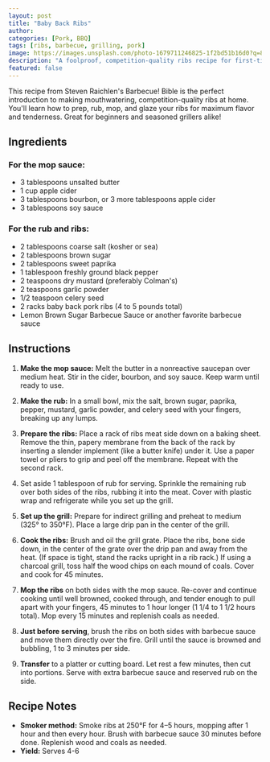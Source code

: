```yaml
---
layout: post
title: "Baby Back Ribs"
author:
categories: [Pork, BBQ]
tags: [ribs, barbecue, grilling, pork]
image: https://images.unsplash.com/photo-1679711246825-1f2bd51b16d0?q=80&w=1971&auto=format&fit=crop
description: "A foolproof, competition-quality ribs recipe for first-timers, featuring a savory rub, mop sauce, and a sweet barbecue glaze."
featured: false
---
```


This recipe from Steven Raichlen's Barbecue! Bible is the perfect introduction to making mouthwatering, competition-quality ribs at home. You'll learn how to prep, rub, mop, and glaze your ribs for maximum flavor and tenderness. Great for beginners and seasoned grillers alike!

## Ingredients

### For the mop sauce:
- 3 tablespoons unsalted butter
- 1 cup apple cider
- 3 tablespoons bourbon, or 3 more tablespoons apple cider
- 3 tablespoons soy sauce

### For the rub and ribs:
- 2 tablespoons coarse salt (kosher or sea)
- 2 tablespoons brown sugar
- 2 tablespoons sweet paprika
- 1 tablespoon freshly ground black pepper
- 2 teaspoons dry mustard (preferably Colman's)
- 2 teaspoons garlic powder
- 1/2 teaspoon celery seed
- 2 racks baby back pork ribs (4 to 5 pounds total)
- Lemon Brown Sugar Barbecue Sauce or another favorite barbecue sauce

## Instructions

1. **Make the mop sauce:** Melt the butter in a nonreactive saucepan over medium heat. Stir in the cider, bourbon, and soy sauce. Keep warm until ready to use.

2. **Make the rub:** In a small bowl, mix the salt, brown sugar, paprika, pepper, mustard, garlic powder, and celery seed with your fingers, breaking up any lumps.

3. **Prepare the ribs:** Place a rack of ribs meat side down on a baking sheet. Remove the thin, papery membrane from the back of the rack by inserting a slender implement (like a butter knife) under it. Use a paper towel or pliers to grip and peel off the membrane. Repeat with the second rack.

4. Set aside 1 tablespoon of rub for serving. Sprinkle the remaining rub over both sides of the ribs, rubbing it into the meat. Cover with plastic wrap and refrigerate while you set up the grill.

5. **Set up the grill:** Prepare for indirect grilling and preheat to medium (325° to 350°F). Place a large drip pan in the center of the grill.

6. **Cook the ribs:** Brush and oil the grill grate. Place the ribs, bone side down, in the center of the grate over the drip pan and away from the heat. (If space is tight, stand the racks upright in a rib rack.) If using a charcoal grill, toss half the wood chips on each mound of coals. Cover and cook for 45 minutes.

7. **Mop the ribs** on both sides with the mop sauce. Re-cover and continue cooking until well browned, cooked through, and tender enough to pull apart with your fingers, 45 minutes to 1 hour longer (1 1/4 to 1 1/2 hours total). Mop every 15 minutes and replenish coals as needed.

8. **Just before serving**, brush the ribs on both sides with barbecue sauce and move them directly over the fire. Grill until the sauce is browned and bubbling, 1 to 3 minutes per side.

9. **Transfer** to a platter or cutting board. Let rest a few minutes, then cut into portions. Serve with extra barbecue sauce and reserved rub on the side.

## Recipe Notes

- **Smoker method:** Smoke ribs at 250°F for 4–5 hours, mopping after 1 hour and then every hour. Brush with barbecue sauce 30 minutes before done. Replenish wood and coals as needed.
- **Yield:** Serves 4-6